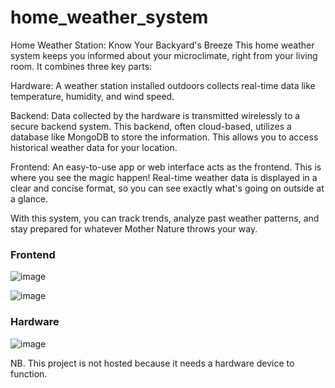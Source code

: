 # home_weather_system

Home Weather Station: Know Your Backyard's Breeze
This home weather system keeps you informed about your microclimate, right from your living room. It combines three key parts:

Hardware: A weather station installed outdoors collects real-time data like temperature, humidity, and wind speed.

Backend:  Data collected by the hardware is transmitted wirelessly to a secure backend system. This backend, often cloud-based, utilizes a database like MongoDB to store the information. This allows you to access historical weather data for your location.

Frontend:  An easy-to-use app or web interface acts as the frontend. This is where you see the magic happen! Real-time weather data is displayed in a clear and concise format, so you can see exactly what's going on outside at a glance.

With this system, you can track trends, analyze past weather patterns, and stay prepared for whatever Mother Nature throws your way.

### Frontend
![image](https://github.com/rylimitless/home_weather_system/assets/95510965/4da14d06-f366-480c-9e82-94e648adf8f2)

![image](https://github.com/rylimitless/home_weather_system/assets/95510965/78614298-f29d-4a70-8cab-66b03e455b22)


### Hardware
![image](https://github.com/rylimitless/home_weather_system/assets/95510965/2416135e-1b9a-4806-b5bb-c709a43a8173)


NB. This project is not hosted because it needs a hardware device to function.

